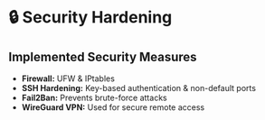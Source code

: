 # 🔒 Security Hardening

## Implemented Security Measures
- **Firewall:** UFW & IPtables
- **SSH Hardening:** Key-based authentication & non-default ports
- **Fail2Ban:** Prevents brute-force attacks
- **WireGuard VPN:** Used for secure remote access
